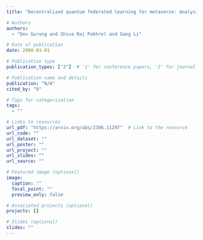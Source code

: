 ```yaml
---
title: "Decentralized quantum federated learning for metaverse: Analysis, design and implementation"

# Authors
authors:
  - "Dev Gurung and Shiva Raj Pokhrel and Gang Li"

# Date of publication
date: 2000-01-01

# Publication type
publication_types: ["2"]  # '1' for conference papers, '2' for journal articles, '3' for preprints

# Publication name and details
publication: "N/A"
cited_by: "8"

# Tags for categorization
tags:
  - ""

# Links to resources
url_pdf: "https://arxiv.org/abs/2306.11297"  # Link to the resource
url_code: ""
url_dataset: ""
url_poster: ""
url_project: ""
url_slides: ""
url_source: ""

# Featured image (optional)
image:
  caption: ""
  focal_point: ""
  preview_only: false

# Associated projects (optional)
projects: []

# Slides (optional)
slides: ""
---
```

